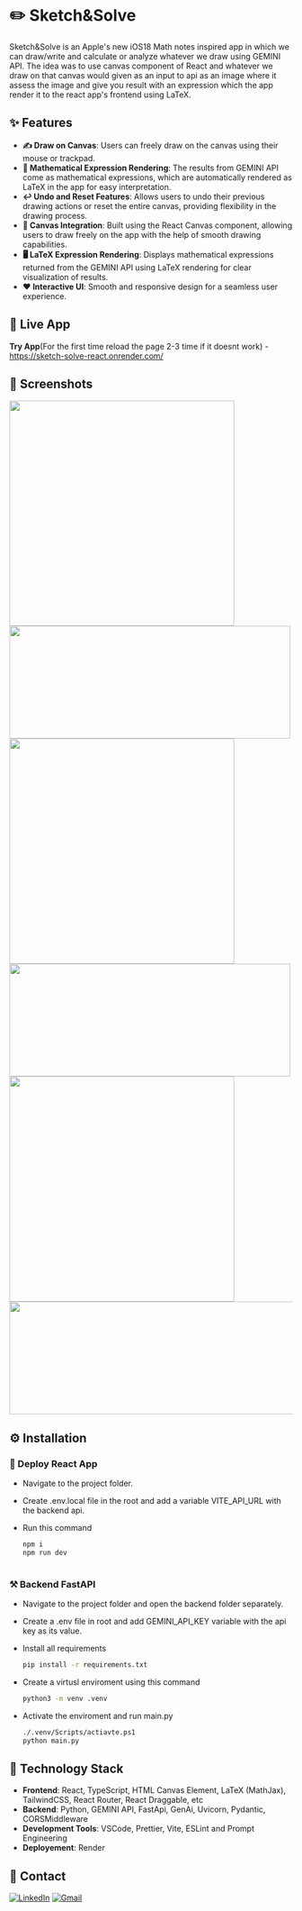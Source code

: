 # ✏️ Sketch&Solve

Sketch&Solve is an Apple's new iOS18 Math notes inspired app in which we can draw/write and calculate or analyze whatever we draw using GEMINI API. The idea was to use canvas component of React and whatever we draw on that canvas would given as an input to api as an image where it assess the image and give you result with an expression which the app render it to the react app's frontend using LaTeX. 

## ✨ Features

- **✍️ Draw on Canvas**: Users can freely draw on the canvas using their mouse or trackpad.
- **🧮 Mathematical Expression Rendering**: The results from GEMINI API come as mathematical expressions, which are automatically rendered as LaTeX in the app for easy interpretation.
- **↩️ Undo and Reset Features**: Allows users to undo their previous drawing actions or reset the entire canvas, providing flexibility in the drawing process.
- **🎨 Canvas Integration**: Built using the React Canvas component, allowing users to draw freely on the app with the help of smooth drawing capabilities.
- **🖥️ LaTeX Expression Rendering**: Displays mathematical expressions returned from the GEMINI API using LaTeX rendering for clear visualization of results.
- **❤️ Interactive UI**: Smooth and responsive design for a seamless user experience.

## 🚀 Live App
**Try App**(For the first time reload the page 2-3 time if it doesnt work) -  
https://sketch-solve-react.onrender.com/

## 📸 Screenshots

<img src="https://github.com/user-attachments/assets/e2aafb90-b377-4799-8afe-fc5f6e0ea3c9" width=400 />
<img src="https://github.com/user-attachments/assets/d7c45e54-492c-4991-8124-e8bfb004714b" width=500 height=200 />
<img src="https://github.com/user-attachments/assets/6696a674-8a8e-4aff-ab02-78568bce85c9" width=400 />
<img src="https://github.com/user-attachments/assets/2b9fb898-62ae-4c07-bbd0-b19ae3f29472" width=500 height=200 />
<img src="https://github.com/user-attachments/assets/17181869-9444-4198-9e93-1dae6afece23" width=400 />
<img src="https://github.com/user-attachments/assets/39ad2720-cf3f-4878-9a19-ce35dd3ed817" width=600 height=200 />

## ⚙️ Installation

### 🧩 Deploy React App

- Navigate to the project folder.

- Create .env.local file in the root and add a variable VITE_API_URL with the backend api.

- Run this command
   ```bash
   npm i
   npm run dev
    
### ⚒️ Backend FastAPI

- Navigate to the project folder and open the backend folder separately.

- Create a .env file in root and add GEMINI_API_KEY variable with the api key as its value.

- Install all requirements
   ```bash
   pip install -r requirements.txt
   
- Create a virtusl enviroment using this command
   ```bash
   python3 -m venv .venv
   
- Activate the enviroment and run main.py
   ```bash
   ./.venv/Scripts/actiavte.ps1
   python main.py

## 🧰 Technology Stack

- **Frontend**: React, TypeScript, HTML Canvas Element, LaTeX (MathJax), TailwindCSS, React Router, React Draggable, etc
- **Backend**: Python, GEMINI API, FastApi, GenAi, Uvicorn, Pydantic, CORSMiddleware
- **Development Tools**: VSCode, Prettier, Vite, ESLint and Prompt Engineering
- **Deployement**: Render

## 📇 Contact

[![LinkedIn](https://img.shields.io/badge/LinkedIn-Profile-blue?style=flat&logo=linkedin&logoColor=white)](https://www.linkedin.com/in/ayoopriyanshu/)
[![Gmail](https://img.shields.io/badge/Gmail-D14836?style=for-the-badge&logo=gmail&logoColor=white)](mailto:priyanshusharma3377@gmail.com)
